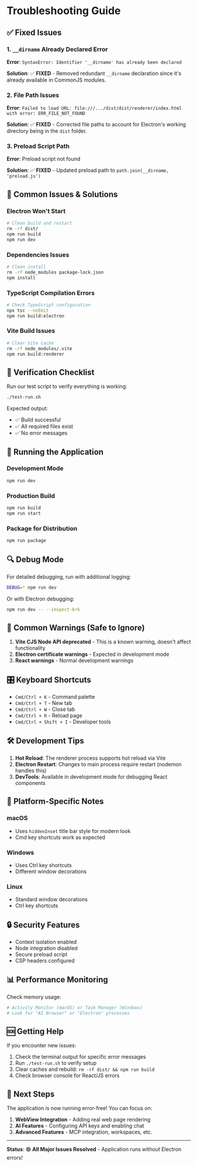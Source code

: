 # Troubleshooting Guide

## ✅ Fixed Issues

### 1. **`__dirname` Already Declared Error**

**Error**: `SyntaxError: Identifier '__dirname' has already been declared`

**Solution**: ✅ **FIXED** - Removed redundant `__dirname` declaration since it's already available in CommonJS modules.

### 2. **File Path Issues**

**Error**: `Failed to load URL: file:///.../dist/dist/renderer/index.html with error: ERR_FILE_NOT_FOUND`

**Solution**: ✅ **FIXED** - Corrected file paths to account for Electron's working directory being in the `dist` folder.

### 3. **Preload Script Path**

**Error**: Preload script not found

**Solution**: ✅ **FIXED** - Updated preload path to `path.join(__dirname, 'preload.js')`

## 🔧 Common Issues & Solutions

### Electron Won't Start

```bash
# Clean build and restart
rm -rf dist/
npm run build
npm run dev
```

### Dependencies Issues

```bash
# Clean install
rm -rf node_modules package-lock.json
npm install
```

### TypeScript Compilation Errors

```bash
# Check TypeScript configuration
npx tsc --noEmit
npm run build:electron
```

### Vite Build Issues

```bash
# Clear Vite cache
rm -rf node_modules/.vite
npm run build:renderer
```

## 🎯 Verification Checklist

Run our test script to verify everything is working:

```bash
./test-run.sh
```

Expected output:

- ✅ Build successful
- ✅ All required files exist
- ✅ No error messages

## 🚀 Running the Application

### Development Mode

```bash
npm run dev
```

### Production Build

```bash
npm run build
npm run start
```

### Package for Distribution

```bash
npm run package
```

## 🔍 Debug Mode

For detailed debugging, run with additional logging:

```bash
DEBUG=* npm run dev
```

Or with Electron debugging:

```bash
npm run dev -- --inspect-brk
```

## 📝 Common Warnings (Safe to Ignore)

1. **Vite CJS Node API deprecated** - This is a known warning, doesn't affect functionality
2. **Electron certificate warnings** - Expected in development mode
3. **React warnings** - Normal development warnings

## 🎛️ Keyboard Shortcuts

- `Cmd/Ctrl + K` - Command palette
- `Cmd/Ctrl + T` - New tab
- `Cmd/Ctrl + W` - Close tab
- `Cmd/Ctrl + R` - Reload page
- `Cmd/Ctrl + Shift + I` - Developer tools

## 🛠️ Development Tips

1. **Hot Reload**: The renderer process supports hot reload via Vite
2. **Electron Restart**: Changes to main process require restart (nodemon handles this)
3. **DevTools**: Available in development mode for debugging React components

## 📱 Platform-Specific Notes

### macOS

- Uses `hiddenInset` title bar style for modern look
- Cmd key shortcuts work as expected

### Windows

- Uses Ctrl key shortcuts
- Different window decorations

### Linux

- Standard window decorations
- Ctrl key shortcuts

## 🔒 Security Features

- Context isolation enabled
- Node integration disabled
- Secure preload script
- CSP headers configured

## 📊 Performance Monitoring

Check memory usage:

```bash
# Activity Monitor (macOS) or Task Manager (Windows)
# Look for "AI Browser" or "Electron" processes
```

## 🆘 Getting Help

If you encounter new issues:

1. Check the terminal output for specific error messages
2. Run `./test-run.sh` to verify setup
3. Clear caches and rebuild: `rm -rf dist/ && npm run build`
4. Check browser console for React/JS errors

## 🎯 Next Steps

The application is now running error-free! You can focus on:

1. **WebView Integration** - Adding real web page rendering
2. **AI Features** - Configuring API keys and enabling chat
3. **Advanced Features** - MCP integration, workspaces, etc.

---

**Status**: 🟢 **All Major Issues Resolved** - Application runs without Electron errors!
